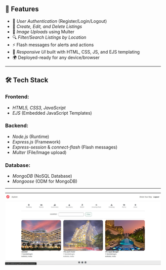 ## 🌟 Features

- 🔑 *User Authentication* (Register/Login/Logout)
- 🏨 *Create, Edit, and Delete Listings*
- 📸 *Image Uploads* using Multer
- 🔍 *Filter/Search Listings by Location*
- ⚡ Flash messages for alerts and actions
- 🎨 *Responsive UI* built with HTML, CSS, JS, and EJS templating
- 🌍 Deployed-ready for any device/browser

---

## 🛠 Tech Stack

### Frontend:
- *HTML5, CSS3, JavaScript*
- *EJS* (Embedded JavaScript Templates)

### Backend:
- *Node.js* (Runtime)
- *Express.js* (Framework)
- *Express-session* & *connect-flash* (Flash messages)
- *Multer* (File/Image upload)

### Database:
- *MongoDB* (NoSQL Database)
- *Mongoose* (ODM for MongoDB)

---


![Homepage Screenshot](/GLOBESTAY.jpg)














